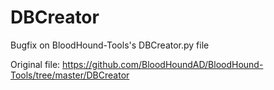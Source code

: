 # DBCreator

Bugfix on BloodHound-Tools's DBCreator.py file

Original file: https://github.com/BloodHoundAD/BloodHound-Tools/tree/master/DBCreator

